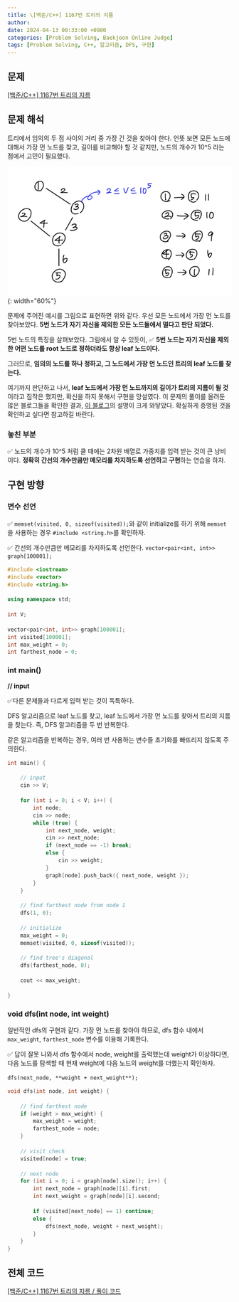 ```yaml
---
title: \[백준/C++] 1167번 트리의 지름
author: 
date: 2024-04-13 00:33:00 +0900
categories: [Problem Solving, Baekjoon Online Judge]
tags: [Problem Solving, C++, 알고리즘, DFS, 구현]
---
```



## **문제**

[[백준/C++] 1167번 트리의 지름](https://www.acmicpc.net/problem/1167)

## **문제 해석**

트리에서 임의의 두 점 사이의 거리 중 가장 긴 것을 찾아야 한다. 언뜻 보면 모든 노드에 대해서 가장 먼 노드를 찾고, 길이를 비교해야 할 것 같지만, 노드의 개수가 10^5 라는 점에서 고민이 필요했다.

![문제 해석](/assets/img/240413-1.png){: width="60%"}

문제에 주어진 예시를 그림으로 표현하면 위와 같다. 우선 모든 노드에서 가장 먼 노드를 찾아보았다. **5번 노드가 자기 자신을 제외한 모든 노드들에서 멀다고 판단 되었다.**

5번 노드의 특징을 살펴보았다. 그림에서 알 수 있듯이, ✅ **5번 노드는 자기 자신을 제외한 어떤 노드를 root 노드로 정하더라도 항상 leaf 노드이다.**

그러므로, **임의의 노드를 하나 정하고, 그 노드에서 가장 먼 노드인 트리의 leaf 노드를 찾는다.** 

여기까지 판단하고 나서, **leaf 노드에서 가장 먼 노드까지의 길이가 트리의 지름이 될 것**이라고 짐작은 했지만, 확신을 하지 못해서 구현을 망설였다. 이 문제의 풀이를 올려둔 많은 블로그들을 확인한 결과, [이 블로그](https://blog.myungwoo.kr/112)의 설명이 크게 와닿았다. 확실하게 증명된 것을 확인하고 싶다면 참고하길 바란다.

### **놓친 부분**

✅ 노드의 개수가 10^5 처럼 클 때에는 2차원 배열로 가중치를 입력 받는 것이 큰 낭비이다. **정확히 간선의 개수만큼만 메모리를 차지하도록 선언하고 구현**하는 연습을 하자.

## **구현 방향**

### **변수 선언**

✅ `memset(visited, 0, sizeof(visited));`와 같이 initialize를 하기 위해 `memset`을 사용하는 경우 `#include <string.h>`를 확인하자.

✅ 간선의 개수만큼만 메모리를 차지하도록 선언한다. `vector<pair<int, int>> graph[100001];`

```cpp
#include <iostream>
#include <vector>
#include <string.h>

using namespace std;

int V;

vector<pair<int, int>> graph[100001];
int visited[100001];
int max_weight = 0;
int farthest_node = 0;
```

### **int main()**

**// input**

✅다른 문제들과 다르게 입력 받는 것이 독특하다.

DFS 알고리즘으로 leaf 노드를 찾고, leaf 노드에서 가장 먼 노드를 찾아서 트리의 지름을 찾는다. 즉, DFS 알고리즘을 두 번 반복한다.

같은 알고리즘을 반복하는 경우, 여러 번 사용하는 변수들 초기화를 빠뜨리지 않도록 주의한다.

```cpp
int main() {

    // input
    cin >> V;

    for (int i = 0; i < V; i++) {
        int node;
        cin >> node;
        while (true) {
            int next_node, weight;
            cin >> next_node;
            if (next_node == -1) break;
            else {
                cin >> weight;
            }
            graph[node].push_back({ next_node, weight });
        }
    }

    // find farthest node from node 1 
    dfs(1, 0);

    // initialize
    max_weight = 0;
    memset(visited, 0, sizeof(visited));

    // find tree's diagonal
    dfs(farthest_node, 0);

    cout << max_weight;

}
```

### **void dfs(int node, int weight)**

일반적인 dfs의 구현과 같다. 가장 먼 노드를 찾아야 하므로, dfs 함수 내에서 `max_weight`, `farthest_node` 변수를 이용해 기록한다.

✅ 답이 잘못 나와서 dfs 함수에서 node, weight를 출력했는데 weight가 이상하다면, 다음 노드를 탐색할 때 현재 weight에 다음 노드의 weight를 더했는지 확인하자. 

`dfs(next_node, **weight + next_weight**);`

```cpp
void dfs(int node, int weight) {

    // find farthest node
    if (weight > max_weight) {
        max_weight = weight;
        farthest_node = node;
    }

    // visit check
    visited[node] = true;

    // next node
    for (int i = 0; i < graph[node].size(); i++) {
        int next_node = graph[node][i].first;
        int next_weight = graph[node][i].second;

        if (visited[next_node] == 1) continue;
        else {
            dfs(next_node, weight + next_weight);
        }
    }
}
```

## **전체 코드**

[[백준/C++] 1167번 트리의 지름 / 풀이 코드](https://github.com/RumosZin/algorithm-study/blob/main/BOJ/G2_1167.cpp)

<script src="https://utteranc.es/client.js"
        repo="RumosZin/rumoszin.github.io"
        issue-term="pathname"
        theme="github-light"
        crossorigin="anonymous"
        async>
</script>